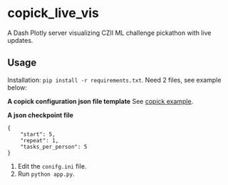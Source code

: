 # copick_live_vis
A Dash Plotly server visualizing CZII ML challenge pickathon with live updates.  


## Usage
Installation: `pip install -r requirements.txt`. Need 2 files, see example below:

**A copick configuration json file template**
See [copick example](https://github.com/uermel/copick).

**A json checkpoint file** 
```
{  
    "start": 5,  
    "repeat": 1,  
    "tasks_per_person": 5  
}  
``` 

1. Edit the `conifg.ini` file.  
2. Run `python app.py`.